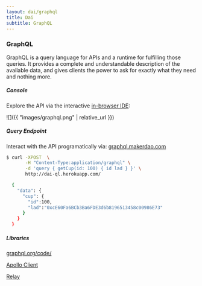 ```yaml
---
layout: dai/graphql
title: Dai
subtitle: GraphQL
---
```


### GraphQL

GraphQL is a query language for APIs and a runtime for fulfilling those
queries. It provides a complete and understandable description of the
available data, and gives clients the power to ask for exactly what they need
and nothing more.

##### Console

Explore the API via the interactive [in-browser IDE](https://dai-ql.herokuapp.com/console):

![]({{ "images/graphql.png" | relative_url }})

##### Query Endpoint

Interact with the API programatically via: [graphql.makerdao.com](https://dai-ql.herokuapp.com/)

```bash
$ curl -XPOST  \
       -H "Content-Type:application/graphql" \
       -d 'query { getCup(id: 100) { id lad } }' \
       http://dai-ql.herokuapp.com/

  {
    "data": {
      "cup": {
        "id":100,
        "lad":"0xcE60Fa6BCb3Ba6FDE3d6b8196513458c00986E73"
      }
    }
  }
```

##### Libraries

[graphql.org/code/](http://graphql.org/code/)

[Apollo Client](https://www.apollographql.com/client)

[Relay](https://facebook.github.io/relay/docs/en/introduction-to-relay.html)
